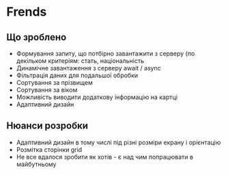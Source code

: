 # Frends

## Що зроблено
* Формування запиту, що потбірно завантажити з серверу (по декільком критеріям: стать, національність
* Динамічне завантаження з серверу await / async
* Фільтрація даних для подальшої обробки
* Сортування за прізвищем
* Сортування за віком
* Можливість виводити додаткову інформацію на картці 
* Адаптивний дизайн

## Нюанси розробки
* Адаптивний дизайн в тому числі під різні розміри екрану і орієнтацію
* Розмітка сторінки grid
* Не все вдалося зробити як хотів - є над чим попрацювати в майбутньому


